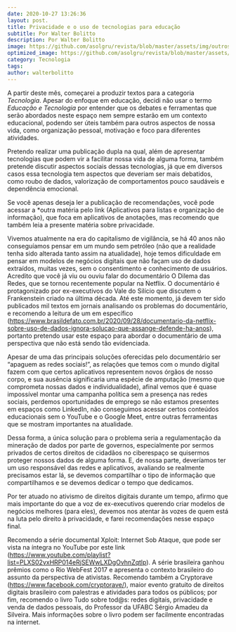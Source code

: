 ```yaml
---
date: 2020-10-27 13:26:36
layout: post.
title: Privacidade e o uso de tecnologias para educação
subtitle: Por Walter Bolitto
description: Por Walter Bolitto
image: https://github.com/asolgru/revista/blob/master/assets/img/outros/ed2/pexels-photo-374103.jpeg?raw=true
optimized_image: https://github.com/asolgru/revista/blob/master/assets/img/outros/ed2/pexels-photo-374103.jpeg?raw=true
category: Tecnologia
tags:
author: walterbolitto
---
```


A partir deste mês, começarei a produzir textos para a categoria *Tecnologia*. Apesar do enfoque em educação, decidi não usar o termo *Educação e Tecnologia* por entender que os debates e ferramentas que serão abordados neste espaço nem sempre estarão em um contexto educacional, podendo ser úteis também para outros aspectos de nossa vida, como organização pessoal, motivação e foco para diferentes atividades.

Pretendo realizar uma publicação dupla na qual, além de apresentar tecnologias que podem vir a facilitar nossa vida de alguma forma, também pretende discutir aspectos sociais dessas tecnologias, já que em diversos casos essa tecnologia tem aspectos que deveriam ser mais debatidos, como roubo de dados, valorização de comportamentos pouco saudáveis e dependência emocional.

Se você apenas deseja ler a publicação de recomendações, você pode acessar a *outra matéria pelo link (Aplicativos para listas e organização de informação), que foca em aplicativos de anotações, mas recomendo que também leia a presente matéria sobre privacidade.

Vivemos atualmente na era do capitalismo de vigilância, se há 40 anos não conseguíamos pensar em um mundo sem petróleo (não que a realidade tenha sido alterada tanto assim na atualidade), hoje temos dificuldade em pensar em modelos de negócios digitais que não façam uso de dados extraídos, muitas vezes, sem o consentimento e conhecimento de usuários. Acredito que você já viu ou ouviu falar do documentário O Dilema das Redes, que se tornou recentemente popular na Netflix. O documentário é protagonizado por ex-executivos do Vale do Silício que discutem o Frankenstein criado na última década. Até este momento, já devem ter sido publicados mil textos em jornais analisando os problemas do documentário, e recomendo a leitura de um em específico (https://www.brasildefato.com.br/2020/09/28/documentario-da-netflix-sobre-uso-de-dados-ignora-solucao-que-assange-defende-ha-anos), portanto pretendo usar este espaço para abordar o documentário de uma perspectiva que não está sendo tão evidenciada.

Apesar de uma das principais soluções oferecidas pelo documentário ser “apaguem as redes sociais!”, as relações que temos com o mundo digital fazem com que certos aplicativos representem novos órgãos de nosso corpo, e sua ausência significaria uma espécie de amputação (mesmo que comprometa nossas dados e individualidade), afinal vemos que é quase impossível montar uma campanha política sem a presença nas redes sociais, perdemos oportunidades de emprego se não estamos presentes em espaços como LinkedIn, não conseguimos acessar certos conteúdos educacionais sem o YouTube e o Google Meet, entre outras ferramentas que se mostram importantes na atualidade.

Dessa forma, a única solução para o problema seria a regulamentação da mineração de dados por parte de governos, especialmente por sermos privados de certos direitos de cidadãos no ciberespaço se quisermos proteger nossos dados de alguma forma. E, de nossa parte, deveríamos ter um uso responsável das redes e aplicativos, avaliando se realmente precisamos estar lá, se devemos compartilhar o tipo de informação que compartilhamos e se devemos dedicar o tempo que dedicamos.

Por ter atuado no ativismo de direitos digitais durante um tempo, afirmo que mais importante do que a voz de ex-executivos querendo criar modelos de negócios melhores (para eles), devemos nos atentar às vozes de quem está na luta pelo direito à privacidade, e farei recomendações nesse espaço final.

Recomendo a série documental Xploit: Internet Sob Ataque, que pode ser vista na íntegra no YouTube por este link (https://www.youtube.com/playlist?list=PLXS02vxHRP014eRjSEWwLXDgOvhnZqtlp). A série brasileira ganhou prêmios como o Rio WebFest 2017 e apresenta o contexto brasileiro do assunto da perspectiva de ativistas. Recomendo também a Cryptorave (https://www.facebook.com/cryptorave/), maior evento gratuito de direitos digitais brasileiro com palestras e atividades para todos os públicos; por fim, recomendo o livro Tudo sobre tod@s: redes digitais, privacidade e venda de dados pessoais, do Professor da UFABC Sérgio Amadeu da Silveira. Mais informações sobre o livro podem ser facilmente encontradas na internet.
